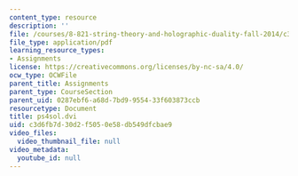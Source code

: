 ```yaml
---
content_type: resource
description: ''
file: /courses/8-821-string-theory-and-holographic-duality-fall-2014/c3d6fb7d30d2f5050e58db549dfcbae9_MIT8_821F14_pssol4.pdf
file_type: application/pdf
learning_resource_types:
- Assignments
license: https://creativecommons.org/licenses/by-nc-sa/4.0/
ocw_type: OCWFile
parent_title: Assignments
parent_type: CourseSection
parent_uid: 0287ebf6-a68d-7bd9-9554-33f603873ccb
resourcetype: Document
title: ps4sol.dvi
uid: c3d6fb7d-30d2-f505-0e58-db549dfcbae9
video_files:
  video_thumbnail_file: null
video_metadata:
  youtube_id: null
---
```


